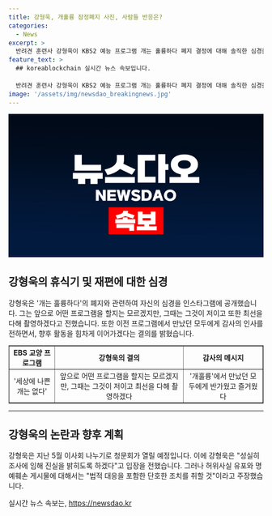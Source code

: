 ```yaml
---
title: 강형욱, 개훌륭 잠정폐지 사진, 사람들 반응은?
categories:
  - News
excerpt: >
  반려견 훈련사 강형욱이 KBS2 예능 프로그램 개는 훌륭하다 폐지 결정에 대해 솔직한 심경을 털어놨다. 이에 대한 논란과 관련, 그의 행보와 관련된 최신 소식을 요약해보겠습니다. KBS는 개는 훌륭하다의 휴식기 후 리뉴얼 프로그램 방송 예정이지만 강형욱의 출연은 미지수. 지난 5월 갑질 의혹에 휘말려 화제가 된 바, 이에 대한 강형욱의 입장 및 관련된 경찰 조사 상황 등 다양한 이슈가 이어지고 있다. 함께 보듬컴퍼니 직원들을 고소한 혐의와 관련해 정면으로 입장을 전한 강형욱은 법적 대응을 암시했다. (150자)
feature_text: >
  ## koreablockchain 실시간 뉴스 속보입니다.

  반려견 훈련사 강형욱이 KBS2 예능 프로그램 개는 훌륭하다 폐지 결정에 대해 솔직한 심경을 털어놨다. 이에 대한 논란과 관련, 그의 행보와 관련된 최신 소식을 요약해보겠습니다. KBS는 개는 훌륭하다의 휴식기 후 리뉴얼 프로그램 방송 예정이지만 강형욱의 출연은 미지수. 지난 5월 갑질 의혹에 휘말려 화제가 된 바, 이에 대한 강형욱의 입장 및 관련된 경찰 조사 상황 등 다양한 이슈가 이어지고 있다. 함께 보듬컴퍼니 직원들을 고소한 혐의와 관련해 정면으로 입장을 전한 강형욱은 법적 대응을 암시했다. (150자)
image: '/assets/img/newsdao_breakingnews.jpg'
---
```


<p><img src="/assets/img/newsdao_breakingnews.jpg" alt="koreablockchain 속보" /></p>

<h2 data-ke-size="size26">강형욱의 휴식기 및 재편에 대한 심경</h2>

<p data-ke-size="size16">강형욱은 '개는 훌륭하다'의 폐지와 관련하여 자신의 심경을 인스타그램에 공개했습니다. 그는 앞으로 어떤 프로그램을 할지는 모르겠지만, 그때는 그것이 저이고 또한 최선을 다해 촬영하겠다고 전했습니다. 또한 이전 프로그램에서 만났던 모두에게 감사의 인사를 전하면서, 향후 활동을 힘차게 이어가겠다는 결의를 밝혔습니다.</p>

<table style="width: 100%;" border="1">
<tbody>
<tr>
<td style="text-align: center; height: 17px;"><b>EBS 교양 프로그램</b></td>
<td style="text-align: center; height: 17px;"><b>강형욱의 결의</b></td>
<td style="text-align: center; height: 17px;"><b>감사의 메시지</b></td>
</tr>
<tr>
<td style="text-align: center; height: 17px;">'세상에 나쁜 개는 없다'</td>
<td style="text-align: center; height: 17px;">앞으로 어떤 프로그램을 할지는 모르겠지만, 그때는 그것이 저이고 최선을 다해 촬영하겠다</td>
<td style="text-align: center; height: 17px;">'개훌륭'에서 만났던 모두에게 반가웠고 즐거웠다</td>
</tr>
</tbody>
</table>

<hr>

<h2 data-ke-size="size26">강형욱의 논란과 향후 계획</h2>

<p data-ke-size="size16">강형욱은 지난 5월 이사회 나누기로 청문회가 열릴 예정입니다. 이에 강형욱은 "성실히 조사에 임해 진실을 밝히도록 하겠다"고 입장을 전했습니다. 그러나 허위사실 유포와 명예훼손 게시물에 대해서는 "법적 대응을 포함한 단호한 조치를 취할 것"이라고 주장했습니다.</p>
실시간 뉴스 속보는, <a href="https://newsdao.kr" rel="dofollow">https://newsdao.kr</a>


